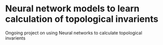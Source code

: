# Neural network models to learn calculation of topological invarients

Ongoing project on using Neural networks to calculate topological invarients